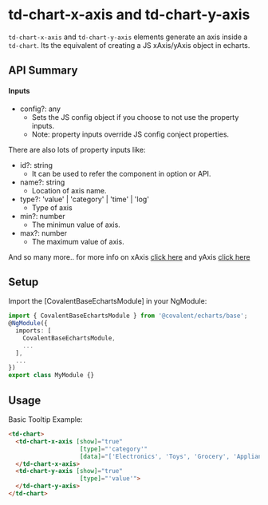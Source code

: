# td-chart-x-axis and td-chart-y-axis

`td-chart-x-axis` and `td-chart-y-axis` elements generate an axis inside a `td-chart`. Its the equivalent of creating a JS xAxis/yAxis object in echarts.

## API Summary

#### Inputs

+ config?: any
  + Sets the JS config object if you choose to not use the property inputs.
  + Note: property inputs override JS config conject properties.

There are also lots of property inputs like:

+ id?: string
  + It can be used to refer the component in option or API.
+ name?: string
  + Location of axis name.
+ type?: 'value' | 'category' | 'time' | 'log'
  + Type of axis
+ min?: number
  + The minimun value of axis.
+ max?: number
  + The maximum value of axis.

And so many more.. for more info on xAxis [click here](https://ecomfe.github.io/echarts-doc/public/en/option.html#xAxis) and yAxis [click here](https://ecomfe.github.io/echarts-doc/public/en/option.html#yAxis)

## Setup

Import the [CovalentBaseEchartsModule] in your NgModule:

```typescript
import { CovalentBaseEchartsModule } from '@covalent/echarts/base';
@NgModule({
  imports: [
    CovalentBaseEchartsModule,
    ...
  ],
  ...
})
export class MyModule {}
```

## Usage

Basic Tooltip Example:

```html
<td-chart>
  <td-chart-x-axis [show]="true"
                    [type]="'category'"
                    [data]="['Electronics', 'Toys', 'Grocery', 'Appliances', 'Automotive', 'Sports']">
  </td-chart-x-axis>
  <td-chart-y-axis [show]="true"
                    [type]="'value'">
  </td-chart-y-axis>
</td-chart>
```
